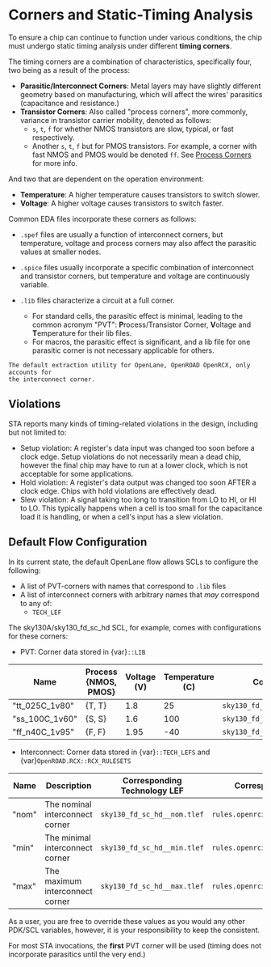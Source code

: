 # Corners and Static-Timing Analysis

To ensure a chip can continue to function under various conditions, the chip
must undergo static timing analysis under different **timing corners**.

The timing corners are a combination of characteristics, specifically four, two
being as a result of the process:

- **Parasitic/Interconnect Corners**: Metal layers may have slightly different
  geometry based on manufacturing, which will affect the wires' parasitics
  (capacitance and resistance.)
- **Transistor Corners**: Also called "process corners", more commonly, variance
  in transistor carrier mobility, denoted as follows:
  - `s`, `t`, `f` for whether NMOS transistors are slow, typical, or fast respectively.
  - Another `s`, `t`, `f` but for PMOS transistors.
    For example, a corner with fast NMOS and PMOS would be denoted `ff`.
    See [Process Corners](https://en.wikipedia.org/wiki/Process_corners#FEOL_corners) for more info.

And two that are dependent on the operation environment:

- **Temperature**: A higher temperature causes transistors to switch slower.
- **Voltage**: A higher voltage causes transistors to switch faster.

Common EDA files incorporate these corners as follows:

- `.spef` files are usually a function of interconnect corners, but temperature,
  voltage and process corners may also affect the parasitic values at smaller nodes.

- `.spice` files usually incorporate a specific combination of interconnect and transistor corners, but temperature and voltage are continuously variable.

- `.lib` files characterize a circuit at a full corner.
  - For standard cells, the parasitic effect is minimal, leading to the common
    acronym "PVT": **P**rocess/Transistor Corner, **V**oltage and **T**emperature
    for their lib files.
  - For macros, the parasitic effect is significant, and a lib file for one
    parasitic corner is not necessary applicable for others.

```{note}
The default extraction utility for OpenLane, OpenROAD OpenRCX, only accounts for
the interconnect corner.
```

## Violations

STA reports many kinds of timing-related violations in the design, including but
not limited to:

- Setup violation: A register's data input was changed too soon before a clock edge.
  Setup violations do not necessarily mean a dead chip, however the final chip
  may have to run at a lower clock, which is not acceptable for some applications.
- Hold violation: A register's data output was changed too soon AFTER a clock edge.
  Chips with hold violations are effectively dead.
- Slew violation: A signal taking too long to transition from LO to HI, or HI
  to LO. This typically happens when a cell is too small for the capacitance
  load it is handling, or when a cell's input has a slew violation.

<!--
  * Fanout violation: One gate is driving too many other gates, which may lead
    to slew violations.
  * Max capacitance violation: One gate is driving gates with a total capacitive
    load exceeding the one rated for by this gate (or the value set by the
    designer's constraints), which may lead to slew violations.
-->

## Default Flow Configuration

In its current state, the default OpenLane flow allows SCLs to configure the following:

- A list of PVT-corners with names that correspond to `.lib` files
- A list of interconnect corners with arbitrary names that _may_ correspond to any of:
  - `TECH_LEF`

The sky130A/sky130_fd_sc_hd SCL, for example, comes with configurations for these corners:

- PVT: Corner data stored in {var}`::LIB`

| Name           | Process {NMOS, PMOS} | Voltage (V) | Temperature (C) | Corresponding File                  |
| -------------- | -------------------- | ----------- | --------------- | ----------------------------------- |
| "tt_025C_1v80" | {T, T}               | 1.8         | 25              | `sky130_fd_sc_hd__tt_025C_1v80.lib` |
| "ss_100C_1v60" | {S, S}               | 1.6         | 100             | `sky130_fd_sc_hd__ss_100C_1v60.lib` |
| "ff_n40C_1v95" | {F, F}               | 1.95        | -40             | `sky130_fd_sc_hd__ff_n40C_1v95.lib` |

- Interconnect: Corner data stored in {var}`::TECH_LEFS` and {var}`OpenROAD.RCX::RCX_RULESETS`

| Name  | Description                     | Corresponding Technology LEF | Corresponding Ruleset               |
| ----- | ------------------------------- | ---------------------------- | ----------------------------------- |
| "nom" | The nominal interconnect corner | `sky130_fd_sc_hd__nom.tlef`  | `rules.openrcx.sky130A.nom.calibre` |
| "min" | The minimal interconnect corner | `sky130_fd_sc_hd__min.tlef`  | `rules.openrcx.sky130A.min.calibre` |
| "max" | The maximum interconnect corner | `sky130_fd_sc_hd__max.tlef`  | `rules.openrcx.sky130A.max.calibre` |

As a user, you are free to override these values as you would any other PDK/SCL
variables, however, it is your responsibility to keep the consistent.

For most STA invocations, the **first** PVT corner will be used (timing does not
incorporate parasitics until the very end.)

<!-- TODO: MCSTA/Macro >
